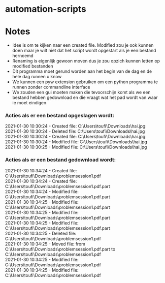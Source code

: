 # automation-scripts

# Notes
- Idee is om te kijken naar een created file. Modified zou je ook kunnen doen maar je wilt niet dat het script wordt opgestart als je een bestand hernoemd
- Renaming is eigenlijk gewoon moven dus je zou opzich kunnen letten op modified bestanden
- Dit programma moet gerund worden aan het begin van de dag en de hele dag runnen u know
- We kunnen een pyw extension gebruiken om een python programma te runnen zonder commandline interface
- We zouden een gui moeten maken die tevoorschijn komt als we een bestand hebben gedownload en die vraagt wat het pad wordt van waar ie moet eindigen

### Acties als er een bestand opgeslagen wordt:
2021-01-30 10:30:24 - Created file: C:\Users\toufi\Downloads\hai.jpg  \
2021-01-30 10:30:24 - Deleted file: C:\Users\toufi\Downloads\hai.jpg  \
2021-01-30 10:30:24 - Created file: C:\Users\toufi\Downloads\hai.jpg  \
2021-01-30 10:30:24 - Modified file: C:\Users\toufi\Downloads\hai.jpg \
2021-01-30 10:30:25 - Modified file: C:\Users\toufi\Downloads\hai.jpg

### Acties als er een bestand gedownload wordt:
2021-01-30 10:34:24 - Created file: C:\Users\toufi\Downloads\problemsession1.pdf \
2021-01-30 10:34:24 - Created file: C:\Users\toufi\Downloads\problemsession1.pdf.part \
2021-01-30 10:34:24 - Modified file: C:\Users\toufi\Downloads\problemsession1.pdf.part \
2021-01-30 10:34:25 - Modified file: C:\Users\toufi\Downloads\problemsession1.pdf.part\
2021-01-30 10:34:25 - Modified file: C:\Users\toufi\Downloads\problemsession1.pdf.part\
2021-01-30 10:34:25 - Modified file: C:\Users\toufi\Downloads\problemsession1.pdf.part\
2021-01-30 10:34:25 - Deleted file: C:\Users\toufi\Downloads\problemsession1.pdf\
2021-01-30 10:34:25 - Moved file: from C:\Users\toufi\Downloads\problemsession1.pdf.part to C:\Users\toufi\Downloads\problemsession1.pdf\
2021-01-30 10:34:25 - Modified file: C:\Users\toufi\Downloads\problemsession1.pdf \
2021-01-30 10:34:25 - Modified file: C:\Users\toufi\Downloads\problemsession1.pdf